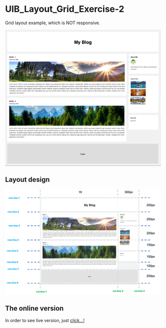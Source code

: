 # UIB_Layout_Grid_Exercise-2

Grid layout example, which is NOT responsive.

![Desktop](./layout_images/desktop.png "desktop version")

## Layout design

![Desktop](./layout_images/Blog_layout.png "desktop version")

## The online version

In order to see live version, just [click...!](https://hsnakk.github.io/UIB_Layout_Grid_Exercise-2/)
